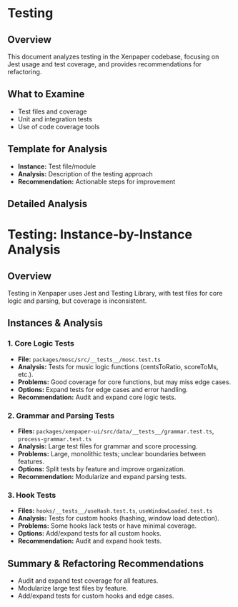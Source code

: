 # Testing

## Overview

This document analyzes testing in the Xenpaper codebase, focusing on Jest usage and test coverage, and provides recommendations for refactoring.

## What to Examine
- Test files and coverage
- Unit and integration tests
- Use of code coverage tools

## Template for Analysis
- **Instance:** Test file/module
- **Analysis:** Description of the testing approach
- **Recommendation:** Actionable steps for improvement

## Detailed Analysis

# Testing: Instance-by-Instance Analysis

## Overview
Testing in Xenpaper uses Jest and Testing Library, with test files for core logic and parsing, but coverage is inconsistent.

## Instances & Analysis

### 1. Core Logic Tests
- **File:** `packages/mosc/src/__tests__/mosc.test.ts`
- **Analysis:** Tests for music logic functions (centsToRatio, scoreToMs, etc.).
- **Problems:** Good coverage for core functions, but may miss edge cases.
- **Options:** Expand tests for edge cases and error handling.
- **Recommendation:** Audit and expand core logic tests.

### 2. Grammar and Parsing Tests
- **Files:** `packages/xenpaper-ui/src/data/__tests__/grammar.test.ts`, `process-grammar.test.ts`
- **Analysis:** Large test files for grammar and score processing.
- **Problems:** Large, monolithic tests; unclear boundaries between features.
- **Options:** Split tests by feature and improve organization.
- **Recommendation:** Modularize and expand parsing tests.

### 3. Hook Tests
- **Files:** `hooks/__tests__/useHash.test.ts`, `useWindowLoaded.test.ts`
- **Analysis:** Tests for custom hooks (hashing, window load detection).
- **Problems:** Some hooks lack tests or have minimal coverage.
- **Options:** Add/expand tests for all custom hooks.
- **Recommendation:** Audit and expand hook tests.

## Summary & Refactoring Recommendations
- Audit and expand test coverage for all features.
- Modularize large test files by feature.
- Add/expand tests for custom hooks and edge cases.
